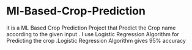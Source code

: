 # Ml-Based-Crop-Prediction
it is a ML Based Crop Prediction Project that Predict the Crop name according to the given input . I use Logistic Regression Algorithm for Predicting the crop .Logistic Regression Algorithm gives 95% accuracy
